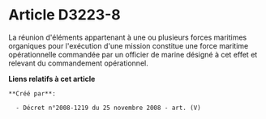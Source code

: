 # Article D3223-8

La réunion d'éléments appartenant à une ou plusieurs forces maritimes organiques pour l'exécution d'une mission constitue une
force maritime opérationnelle commandée par un officier de marine désigné à cet effet et relevant du commandement
opérationnel.

**Liens relatifs à cet article**

	**Créé par**:

	  - Décret n°2008-1219 du 25 novembre 2008 - art. (V)
